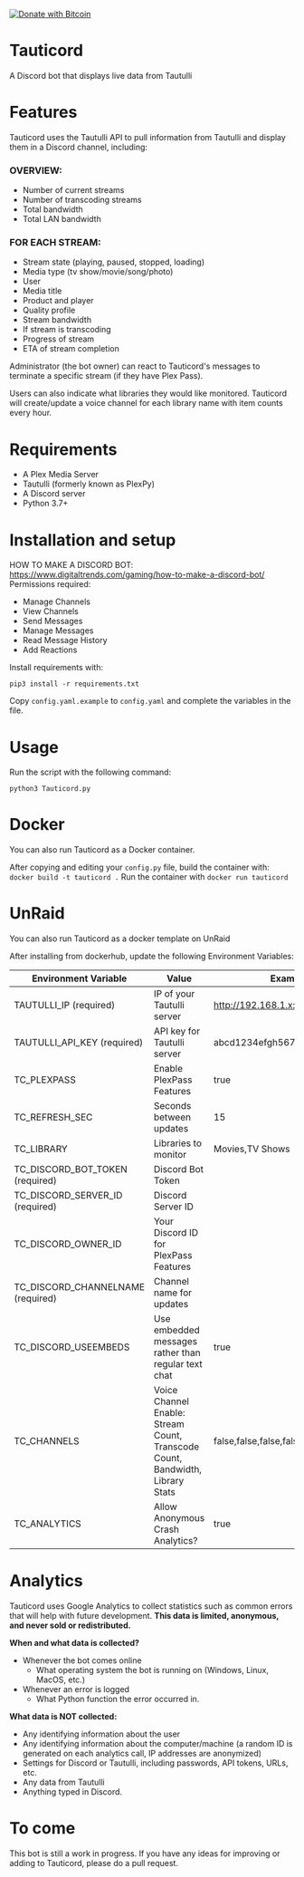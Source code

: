 [![Donate with Bitcoin](https://en.cryptobadges.io/badge/micro/3H94aowuz4hgbvNjceZ2xeq14rjmGz4cD9)](https://en.cryptobadges.io/donate/3H94aowuz4hgbvNjceZ2xeq14rjmGz4cD9)

# Tauticord
A Discord bot that displays live data from Tautulli

# Features
Tauticord uses the Tautulli API to pull information from Tautulli and display them in a Discord channel, including:

### OVERVIEW:
* Number of current streams
* Number of transcoding streams
* Total bandwidth
* Total LAN bandwidth

### FOR EACH STREAM:
* Stream state (playing, paused, stopped, loading)
* Media type (tv show/movie/song/photo)
* User
* Media title
* Product and player
* Quality profile
* Stream bandwidth
* If stream is transcoding
* Progress of stream
* ETA of stream completion

Administrator (the bot owner) can react to Tauticord's messages to terminate a specific stream (if they have Plex Pass).

Users can also indicate what libraries they would like monitored. Tauticord will create/update a voice channel for each library name with item counts every hour.

# Requirements
- A Plex Media Server
- Tautulli (formerly known as PlexPy)
- A Discord server
- Python 3.7+

# Installation and setup
HOW TO MAKE A DISCORD BOT: https://www.digitaltrends.com/gaming/how-to-make-a-discord-bot/
Permissions required:
- Manage Channels
- View Channels
- Send Messages
- Manage Messages
- Read Message History
- Add Reactions

Install requirements with:

	pip3 install -r requirements.txt

Copy ``config.yaml.example`` to ``config.yaml`` and complete the variables in the file.

# Usage
Run the script with the following command:

	python3 Tauticord.py
	
# Docker
You can also run Tauticord as a Docker container.

After copying and editing your ``config.py`` file, build the container with:
	``docker build -t tauticord .``
Run the container with ``docker run tauticord``

# UnRaid
You can also run Tauticord as a docker template on UnRaid

After installing from dockerhub, update the following Environment Variables:

| Environment Variable  | Value |  Example/Default |
| ------------- | ------------- | ------------- |
| TAUTULLI_IP (required)  | IP of your Tautulli server | http://192.168.1.x:8181 |
| TAUTULLI_API_KEY (required) | API key for Tautulli server  | abcd1234efgh5678ijkl9012mnop3456qrst  |
| TC_PLEXPASS | Enable PlexPass Features | true |
| TC_REFRESH_SEC | Seconds between updates | 15 |
| TC_LIBRARY | Libraries to monitor | Movies,TV Shows | 
| TC_DISCORD_BOT_TOKEN (required) | Discord Bot Token |  |
| TC_DISCORD_SERVER_ID (required) | Discord Server ID |  |
| TC_DISCORD_OWNER_ID | Your Discord ID for PlexPass Features | |
| TC_DISCORD_CHANNELNAME (required) | Channel name for updates | |
| TC_DISCORD_USEEMBEDS | Use embedded messages rather than regular text chat | true |
| TC_CHANNELS | Voice Channel Enable: Stream Count, Transcode Count, Bandwidth, Library Stats | false,false,false,false | 
| TC_ANALYTICS | Allow Anonymous Crash Analytics? | true |

# Analytics
Tauticord uses Google Analytics to collect statistics such as common errors that will help with future development.
**This data is limited, anonymous, and never sold or redistributed.**

**When and what data is collected?**
- Whenever the bot comes online
	- What operating system the bot is running on (Windows, Linux, MacOS, etc.)
- Whenever an error is logged
 	- What Python function the error occurred in.

**What data is NOT collected:**
- Any identifying information about the user
- Any identifying information about the computer/machine (a random ID is generated on each analytics call, IP addresses are anonymized)
- Settings for Discord or Tautulli, including passwords, API tokens, URLs, etc.
- Any data from Tautulli
- Anything typed in Discord.

# To come
This bot is still a work in progress. If you have any ideas for improving or adding to Tauticord, please do a pull request.
